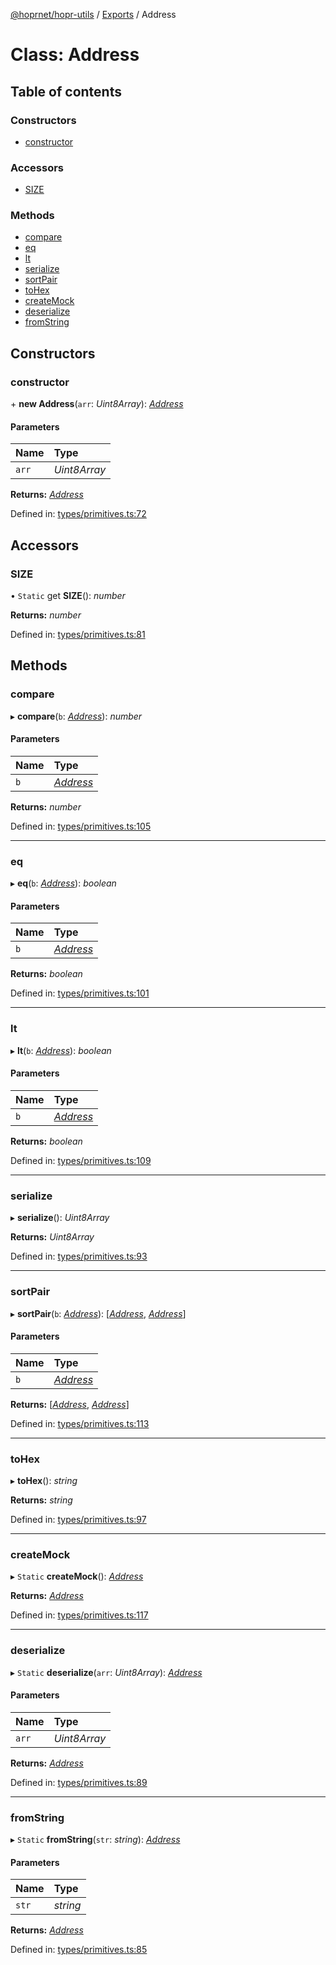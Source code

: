 [@hoprnet/hopr-utils](../README.md) / [Exports](../modules.md) / Address

# Class: Address

## Table of contents

### Constructors

- [constructor](address.md#constructor)

### Accessors

- [SIZE](address.md#size)

### Methods

- [compare](address.md#compare)
- [eq](address.md#eq)
- [lt](address.md#lt)
- [serialize](address.md#serialize)
- [sortPair](address.md#sortpair)
- [toHex](address.md#tohex)
- [createMock](address.md#createmock)
- [deserialize](address.md#deserialize)
- [fromString](address.md#fromstring)

## Constructors

### constructor

\+ **new Address**(`arr`: *Uint8Array*): [*Address*](address.md)

#### Parameters

| Name | Type |
| :------ | :------ |
| `arr` | *Uint8Array* |

**Returns:** [*Address*](address.md)

Defined in: [types/primitives.ts:72](https://github.com/hoprnet/hoprnet/blob/master/packages/utils/src/types/primitives.ts#L72)

## Accessors

### SIZE

• `Static` get **SIZE**(): *number*

**Returns:** *number*

Defined in: [types/primitives.ts:81](https://github.com/hoprnet/hoprnet/blob/master/packages/utils/src/types/primitives.ts#L81)

## Methods

### compare

▸ **compare**(`b`: [*Address*](address.md)): *number*

#### Parameters

| Name | Type |
| :------ | :------ |
| `b` | [*Address*](address.md) |

**Returns:** *number*

Defined in: [types/primitives.ts:105](https://github.com/hoprnet/hoprnet/blob/master/packages/utils/src/types/primitives.ts#L105)

___

### eq

▸ **eq**(`b`: [*Address*](address.md)): *boolean*

#### Parameters

| Name | Type |
| :------ | :------ |
| `b` | [*Address*](address.md) |

**Returns:** *boolean*

Defined in: [types/primitives.ts:101](https://github.com/hoprnet/hoprnet/blob/master/packages/utils/src/types/primitives.ts#L101)

___

### lt

▸ **lt**(`b`: [*Address*](address.md)): *boolean*

#### Parameters

| Name | Type |
| :------ | :------ |
| `b` | [*Address*](address.md) |

**Returns:** *boolean*

Defined in: [types/primitives.ts:109](https://github.com/hoprnet/hoprnet/blob/master/packages/utils/src/types/primitives.ts#L109)

___

### serialize

▸ **serialize**(): *Uint8Array*

**Returns:** *Uint8Array*

Defined in: [types/primitives.ts:93](https://github.com/hoprnet/hoprnet/blob/master/packages/utils/src/types/primitives.ts#L93)

___

### sortPair

▸ **sortPair**(`b`: [*Address*](address.md)): [[*Address*](address.md), [*Address*](address.md)]

#### Parameters

| Name | Type |
| :------ | :------ |
| `b` | [*Address*](address.md) |

**Returns:** [[*Address*](address.md), [*Address*](address.md)]

Defined in: [types/primitives.ts:113](https://github.com/hoprnet/hoprnet/blob/master/packages/utils/src/types/primitives.ts#L113)

___

### toHex

▸ **toHex**(): *string*

**Returns:** *string*

Defined in: [types/primitives.ts:97](https://github.com/hoprnet/hoprnet/blob/master/packages/utils/src/types/primitives.ts#L97)

___

### createMock

▸ `Static` **createMock**(): [*Address*](address.md)

**Returns:** [*Address*](address.md)

Defined in: [types/primitives.ts:117](https://github.com/hoprnet/hoprnet/blob/master/packages/utils/src/types/primitives.ts#L117)

___

### deserialize

▸ `Static` **deserialize**(`arr`: *Uint8Array*): [*Address*](address.md)

#### Parameters

| Name | Type |
| :------ | :------ |
| `arr` | *Uint8Array* |

**Returns:** [*Address*](address.md)

Defined in: [types/primitives.ts:89](https://github.com/hoprnet/hoprnet/blob/master/packages/utils/src/types/primitives.ts#L89)

___

### fromString

▸ `Static` **fromString**(`str`: *string*): [*Address*](address.md)

#### Parameters

| Name | Type |
| :------ | :------ |
| `str` | *string* |

**Returns:** [*Address*](address.md)

Defined in: [types/primitives.ts:85](https://github.com/hoprnet/hoprnet/blob/master/packages/utils/src/types/primitives.ts#L85)
